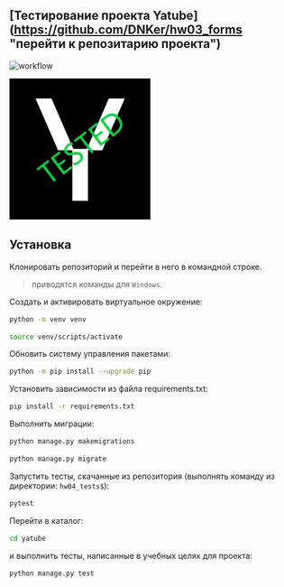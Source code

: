 ## [Тестирование проекта Yatube] (https://github.com/DNKer/hw03_forms "перейти к репозитарию проекта")

![workflow](https://github.com/DNKer/hw04_tests/actions/workflows/hw04_tests.yml/badge.svg?branch=master&event=push)

<img src="yatube\static\img\logo_tested.png" alt="drawing" width="250"/>

## Установка

Клонировать репозиторий и перейти в него в командной строке.

> приводятся команды для `Windows`.

Cоздать и активировать виртуальное окружение:
```bash
python -m venv venv
```

```bash
source venv/scripts/activate
```

Обновить систему управления пакетами:

```bash
python -m pip install --upgrade pip
```

Установить зависимости из файла requirements.txt:

```bash
pip install -r requirements.txt
```

Выполнить миграции:

```bash
python manage.py makemigrations
```

```bash
python manage.py migrate
```

Запустить тесты, скачанные из репозитория (выполнять команду из директории: ``` hw04_tests$ ```):
```bash
pytest
```
Перейти в каталог:
```bash
cd yatube
```
и выполнить тесты, написанные в учебных целях для проекта:
```bash
python manage.py test
```